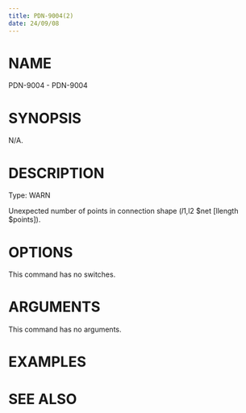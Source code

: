 ```yaml
---
title: PDN-9004(2)
date: 24/09/08
---
```


# NAME

PDN-9004 - PDN-9004

# SYNOPSIS

N/A.

# DESCRIPTION

Type: WARN

Unexpected number of points in connection shape ($l1,$l2 $net [llength $points]).

# OPTIONS

This command has no switches.

# ARGUMENTS

This command has no arguments.

# EXAMPLES

# SEE ALSO
